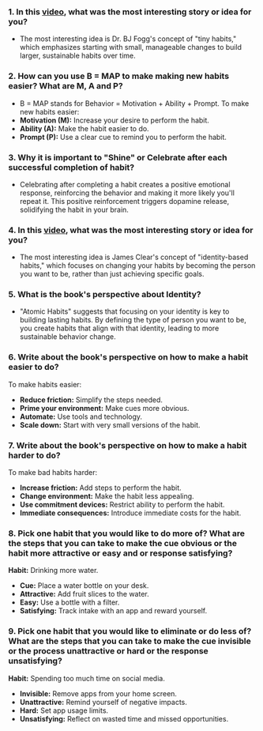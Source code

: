 ### 1. In this [video](https://www.youtube.com/watch?v=AdKUJxjn-R8), what was the most interesting story or idea for you?

- The most interesting idea is Dr. BJ Fogg's concept of "tiny habits," which emphasizes starting with small, manageable changes to build larger, sustainable habits over time.

### 2. How can you use B = MAP to make making new habits easier? What are M, A and P?

- B = MAP stands for Behavior = Motivation + Ability + Prompt. To make new habits easier:
- **Motivation (M):** Increase your desire to perform the habit.
- **Ability (A):** Make the habit easier to do.
- **Prompt (P):** Use a clear cue to remind you to perform the habit.

### 3. Why it is important to "Shine" or Celebrate after each successful completion of habit?

- Celebrating after completing a habit creates a positive emotional response, reinforcing the behavior and making it more likely you'll repeat it. This positive reinforcement triggers dopamine release, solidifying the habit in your brain.

### 4. In this [video](https://www.youtube.com/watch?v=mNeXuCYiE0U), what was the most interesting story or idea for you?

- The most interesting idea is James Clear's concept of "identity-based habits," which focuses on changing your habits by becoming the person you want to be, rather than just achieving specific goals.

### 5. What is the book's perspective about Identity?

- "Atomic Habits" suggests that focusing on your identity is key to building lasting habits. By defining the type of person you want to be, you create habits that align with that identity, leading to more sustainable behavior change.

### 6. Write about the book's perspective on how to make a habit easier to do?

To make habits easier:
- **Reduce friction:** Simplify the steps needed.
- **Prime your environment:** Make cues more obvious.
- **Automate:** Use tools and technology.
- **Scale down:** Start with very small versions of the habit.

### 7. Write about the book's perspective on how to make a habit harder to do?

To make bad habits harder:
- **Increase friction:** Add steps to perform the habit.
- **Change environment:** Make the habit less appealing.
- **Use commitment devices:** Restrict ability to perform the habit.
- **Immediate consequences:** Introduce immediate costs for the habit.

### 8. Pick one habit that you would like to do more of? What are the steps that you can take to make the cue obvious or the habit more attractive or easy and or response satisfying?

**Habit:** Drinking more water.
- **Cue:** Place a water bottle on your desk.
- **Attractive:** Add fruit slices to the water.
- **Easy:** Use a bottle with a filter.
- **Satisfying:** Track intake with an app and reward yourself.

### 9. Pick one habit that you would like to eliminate or do less of? What are the steps that you can take to make the cue invisible or the process unattractive or hard or the response unsatisfying?

**Habit:** Spending too much time on social media.
- **Invisible:** Remove apps from your home screen.
- **Unattractive:** Remind yourself of negative impacts.
- **Hard:** Set app usage limits.
- **Unsatisfying:** Reflect on wasted time and missed opportunities.
